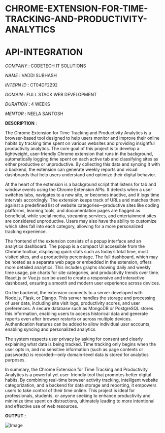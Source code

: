 # CHROME-EXTENSION-FOR-TIME-TRACKING-AND-PRODUCTIVITY-ANALYTICS

# API-INTEGRATION

*COMPANY*    :     CODETECH IT SOLUTIONS

*NAME*       :     VADDI SUBHASH

*INTERN ID*  :     CT04DF2292

*DOMAIN*     :     FULL STACK WEB DEVELOPMENT

*DURATION*   :     4 WEEKS

*MENTOR*     :     NEELA SANTOSH

**DESCRIPTION**    : 

The Chrome Extension for Time Tracking and Productivity Analytics is a browser-based tool designed to help users monitor and improve their online habits by tracking time spent on various websites and providing insightful productivity analytics. The core goal of this project is to develop a lightweight, user-friendly Chrome extension that runs in the background, automatically logging time spent on each active tab and classifying sites as either productive or unproductive. By collecting this data and syncing it with a backend, the extension can generate weekly reports and visual dashboards that help users understand and optimize their digital behavior.

At the heart of the extension is a background script that listens for tab and window events using the Chrome Extension APIs. It detects when a user switches tabs, navigates to a new site, or becomes inactive, and it logs time intervals accordingly. The extension keeps track of URLs and matches them against a predefined list of website categories—productive sites like coding platforms, learning tools, and documentation pages are flagged as beneficial, while social media, streaming services, and entertainment sites are considered unproductive. Users may also have the ability to customize which sites fall into each category, allowing for a more personalized tracking experience.

The frontend of the extension consists of a popup interface and an analytics dashboard. The popup is a compact UI accessible from the Chrome toolbar, displaying quick stats such as today’s total time, most visited sites, and a productivity percentage. The full dashboard, which may be hosted as a separate web page or embedded in the extension, offers more detailed analytics. This includes graphs showing daily and weekly time usage, pie charts for site categories, and productivity trends over time. React.js or Vue.js can be used to create a responsive and interactive dashboard, ensuring a smooth and modern user experience across devices.

On the backend, the extension connects to a server developed with Node.js, Flask, or Django. This server handles the storage and processing of user data, including site visit logs, productivity scores, and user preferences. A secure database such as MongoDB or PostgreSQL stores this information, enabling users to access historical data and generate reports even after browser restarts or across multiple devices. Authentication features can be added to allow individual user accounts, enabling syncing and personalized analytics.

The system respects user privacy by asking for consent and clearly explaining what data is being tracked. Time tracking only begins when the user opts in, and no sensitive information (such as page contents or passwords) is recorded—only domain-level data is stored for analytics purposes.

In summary, the Chrome Extension for Time Tracking and Productivity Analytics is a powerful yet user-friendly tool that promotes better digital habits. By combining real-time browser activity tracking, intelligent website categorization, and a backend for data storage and reporting, it empowers users to take control of their time online. This project is ideal for professionals, students, or anyone seeking to enhance productivity and minimize time spent on distractions, ultimately leading to more intentional and effective use of web resources.

**OUTPUT**    :

![Image](https://github.com/user-attachments/assets/0ca9ade3-e1b8-4dc4-b356-9907944d5944)
